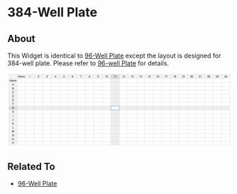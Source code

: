 # 384-Well Plate

## About

This Widget is identical to [96-Well Plate](96-well-plate.md) except the layout is designed for 384-well plate. Please refer to [96-well Plate](96-well-plate.md) for details.

![384-well Plate Layout](../.gitbook/assets/widgets-384-well-plate-layout.png)

## Related To

* [96-Well Plate](96-well-plate.md)


